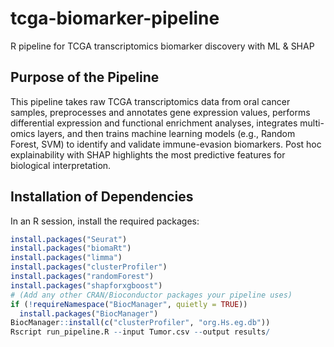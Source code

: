 # tcga-biomarker-pipeline
R pipeline for TCGA transcriptomics biomarker discovery with ML &amp; SHAP
## Purpose of the Pipeline
This pipeline takes raw TCGA transcriptomics data from oral cancer samples, preprocesses and annotates gene expression values, performs differential expression and functional enrichment analyses, integrates multi-omics layers, and then trains machine learning models (e.g., Random Forest, SVM) to identify and validate immune-evasion biomarkers. Post hoc explainability with SHAP highlights the most predictive features for biological interpretation.

## Installation of Dependencies
In an R session, install the required packages:
```r
install.packages("Seurat")
install.packages("biomaRt")
install.packages("limma")
install.packages("clusterProfiler")
install.packages("randomForest")
install.packages("shapforxgboost")
# (Add any other CRAN/Bioconductor packages your pipeline uses)
if (!requireNamespace("BiocManager", quietly = TRUE))
  install.packages("BiocManager")
BiocManager::install(c("clusterProfiler", "org.Hs.eg.db"))
Rscript run_pipeline.R --input Tumor.csv --output results/

